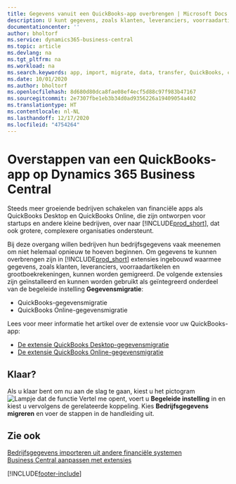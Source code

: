 ```yaml
---
title: Gegevens vanuit een QuickBooks-app overbrengen | Microsoft Docs
description: U kunt gegevens, zoals klanten, leveranciers, voorraadartikelen en grootboekrekeningen, vanuit QuickBooks-apps migreren naar Business Central.
documentationcenter: ''
author: bholtorf
ms.service: dynamics365-business-central
ms.topic: article
ms.devlang: na
ms.tgt_pltfrm: na
ms.workload: na
ms.search.keywords: app, import, migrate, data, transfer, QuickBooks, customize
ms.date: 10/01/2020
ms.author: bholtorf
ms.openlocfilehash: 8d680d80dca8fae08ef4ecf5d88c97f983b47167
ms.sourcegitcommit: 2e7307fbe1eb3b34d0ad9356226a19409054a402
ms.translationtype: HT
ms.contentlocale: nl-NL
ms.lasthandoff: 12/17/2020
ms.locfileid: "4754264"
---
```

# <a name="changing-from-a-quickbooks-app-to-dynamics-365-business-central"></a>Overstappen van een QuickBooks-app op Dynamics 365 Business Central
Steeds meer groeiende bedrijven schakelen van financiële apps als QuickBooks Desktop en QuickBooks Online, die zijn ontworpen voor startups en andere kleine bedrijven, over naar [!INCLUDE[prod_short](includes/prod_short.md)], dat ook grotere, complexere organisaties ondersteunt. 

Bij deze overgang willen bedrijven hun bedrijfsgegevens vaak meenemen om niet helemaal opnieuw te hoeven beginnen. Om gegevens te kunnen overbrengen zijn in [!INCLUDE[prod_short](includes/prod_short.md)] extensies ingebouwd waarmee gegevens, zoals klanten, leveranciers, voorraadartikelen en grootboekrekeningen, kunnen worden gemigreerd. De volgende extensies zijn geïnstalleerd en kunnen worden gebruikt als geïntegreerd onderdeel van de begeleide instelling **Gegevensmigratie**:

* QuickBooks-gegevensmigratie 
* QuickBooks Online-gegevensmigratie

Lees voor meer informatie het artikel over de extensie voor uw QuickBooks-app:   

* [De extensie QuickBooks Desktop-gegevensmigratie](ui-extensions-quickbooks-data-migration.md)
* [De extensie QuickBooks Online-gegevensmigratie](ui-extensions-quickbooks-online-data-migration.md)

## <a name="ready-now"></a>Klaar?
Als u klaar bent om nu aan de slag te gaan, kiest u het pictogram ![Lampje dat de functie Vertel me opent](media/ui-search/search_small.png "Vertel me wat u wilt doen"), voert u **Begeleide instelling** in en kiest u vervolgens de gerelateerde koppeling. Kies **Bedrijfsgegevens migreren** en voer de stappen in de handleiding uit.

## <a name="see-also"></a>Zie ook
[Bedrijfsgegevens importeren uit andere financiële systemen](across-import-data-configuration-packages.md)  
[Business Central aanpassen met extensies](ui-extensions.md)   


[!INCLUDE[footer-include](includes/footer-banner.md)]